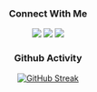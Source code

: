 
<div align="center">
  
  <h3 align="center">Connect With Me</h3>
  <p align="center">
    <a href="https://www.linkedin.com/in/isabellelabuguen/"><img src="https://img.shields.io/badge/LinkedIn-%23F9D8C9.svg?style=for-the-badge&logo=linkedin&logoColor=white&link=https://www.linkedin.com/in/isabellelabuguen/"/></a>
    <a href="https://www.instagram.com/isabellelbgn/"><img src="https://img.shields.io/badge/Instagram-%23F9D8C9.svg?style=for-the-badge&logo=instagram&logoColor=white&link=https://www.instagram.com/isabellelbgn/"/></a>
    <a href="mailto:isabellelbgn@gmail.com"><img src="https://img.shields.io/badge/Gmail-%23F9D8C9.svg?style=for-the-badge&logo=Gmail&logoColor=white&link=isabellelbgn@gmail.com"/></a>
  </p>
  
<h3 align="center">Github Activity</h3>

[![GitHub Streak](https://streak-stats.demolab.com?user=isabellelbgn&theme=meta-dark&background=FDEADA&ring=D5C5B8&fire=D5C5B8&dates=57514B&currStreakNum=57514B&currStreakLabel=57514B&excludeDaysLabel=57514B&sideLabels=57514B&sideNums=57514B)](https://git.io/streak-stats) <br/>

</div>

